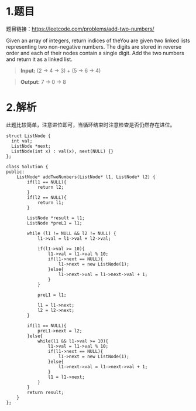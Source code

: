 # 1.题目
题目链接：https://leetcode.com/problems/add-two-numbers/

 Given an array of integers, return indices of theYou are given two linked lists representing two non-negative numbers. The digits are stored in reverse order and each of their nodes contain a single digit. Add the two numbers and return it as a linked list.

>**Input:** (2 -> 4 -> 3) + (5 -> 6 -> 4)

>**Output:** 7 -> 0 -> 8

# 2.解析
此题比较简单，注意进位即可，当循环结束时注意检查是否仍然存在进位。

```
struct ListNode {
  int val;
  ListNode *next;
  ListNode(int x) : val(x), next(NULL) {}
};

class Solution {
public:
    ListNode* addTwoNumbers(ListNode* l1, ListNode* l2) {
        if(l1 == NULL){
            return l2;
        }
        if(l2 == NULL){
            return l1;
        }

        ListNode *result = l1;
        ListNode *preL1 = l1;

        while (l1 != NULL && l2 != NULL) {
            l1->val = l1->val + l2->val;

            if(l1->val >= 10){
                l1->val = l1->val % 10;
                if(l1->next == NULL){
                    l1->next = new ListNode(1);
                }else{
                    l1->next->val = l1->next->val + 1;
                }
            }

            preL1 = l1;

            l1 = l1->next;
            l2 = l2->next;
        }

        if(l1 == NULL){
            preL1->next = l2;
        }else{
            while(l1 && l1->val >= 10){
                l1->val = l1->val % 10;
                if(l1->next == NULL){
                    l1->next = new ListNode(1);
                }else{
                    l1->next->val = l1->next->val + 1;
                }
                l1 = l1->next;
            }
        }
        return result;
    }
};
```
